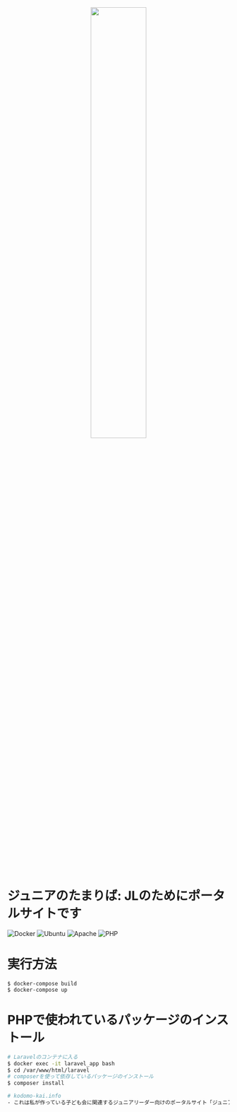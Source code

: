 <div align="center" style="font-family: Playfair Display, Georgia, Times New Roman, serif;
    font-size: 2.25rem;">
<img src="https://i.imgur.com/ih65qbK.png" width="50%">
</div>

# ジュニアのたまりば: JLのためにポータルサイトです
![Docker](https://shields.io/badge/Docker-white?style=flat&logo=docker)
![Ubuntu](https://shields.io/badge/Ubuntu-v20.04.1LTS-white?style=flat&logo=ubuntu)
![Apache](https://shields.io/badge/apache-v2.4.41-red?style=flat&logo=apache)
![PHP](https://shields.io/badge/php-v7.3.26-blue?style=flat&logo=php)

# 実行方法
```
$ docker-compose build
$ docker-compose up
```

# PHPで使われているパッケージのインストール
```sh
# Laravelのコンテナに入る
$ docker exec -it laravel_app bash
$ cd /var/www/html/laravel
# composerを使って依存しているパッケージのインストール
$ composer install

# kodomo-kai.info
- これは私が作っている子ども会に関連するジュニアリーダー向けのポータルサイト「ジュニアのたまりば」のソースコードになります

